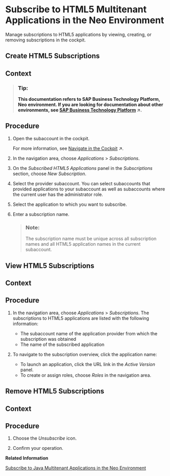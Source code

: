 <!-- loiof16cd5b03b8e4ba39a1328b15bd89fbe -->

# Subscribe to HTML5 Multitenant Applications in the Neo Environment

Manage subscriptions to HTML5 applications by viewing, creating, or removing subscriptions in the cockpit.

 <a name="task_uws_ksm_1y"/>

<!-- task\_uws\_ksm\_1y -->

## Create HTML5 Subscriptions



## Context

> ### Tip:  
> **This documentation refers to SAP Business Technology Platform, Neo environment. If you are looking for documentation about other environments, see [SAP Business Technology Platform](https://help.sap.com/viewer/65de2977205c403bbc107264b8eccf4b/Cloud/en-US/6a2c1ab5a31b4ed9a2ce17a5329e1dd8.html "SAP Business Technology Platform (SAP BTP) is an integrated offering comprised of four technology portfolios: database and data management, application development and integration, analytics, and intelligent technologies. The platform offers users the ability to turn data into business value, compose end-to-end business processes, and build and extend SAP applications quickly.") :arrow_upper_right:.**



<a name="task_uws_ksm_1y__steps_jss_ztm_1y"/>

## Procedure

1.  Open the subaccount in the cockpit.

    For more information, see [Navigate in the Cockpit](https://help.sap.com/viewer/65de2977205c403bbc107264b8eccf4b/Cloud/en-US/0874895f1f78459f9517da55a11ffebd.html "Learn how to navigate to your global accounts and subaccounts in the SAP BTP cockpit.") :arrow_upper_right:.

2.  In the navigation area, choose *Applications* \> *Subscriptions*.

3.  On the *Subscribed HTML5 Applications* panel in the *Subscriptions* section, choose *New Subscription*.

4.  Select the provider subaccount. You can select subaccounts that provided applications to your subaccount as well as subaccounts where the current user has the administrator role.

5.  Select the application to which you want to subscribe.

6.  Enter a subscription name.

    > ### Note:  
    > The subscription name must be unique across all subscription names and all HTML5 application names in the current subaccount.


 <a name="task_ptg_3sm_1y"/>

<!-- task\_ptg\_3sm\_1y -->

## View HTML5 Subscriptions



## Context



<a name="task_ptg_3sm_1y__steps_ynx_zsm_1y"/>

## Procedure

1.  In the navigation area, choose *Applications* \> *Subscriptions*. The subscriptions to HTML5 applications are listed with the following information:

    -   The subaccount name of the application provider from which the subscription was obtained
    -   The name of the subscribed application

2.  To navigate to the subscription overview, click the application name:

    -   To launch an application, click the URL link in the *Active Version* panel.
    -   To create or assign roles, choose *Roles* in the navigation area.


 <a name="task_yrb_msm_1y"/>

<!-- task\_yrb\_msm\_1y -->

## Remove HTML5 Subscriptions



## Context



<a name="task_yrb_msm_1y__steps_r5k_p5m_1y"/>

## Procedure

1.  Choose the *Unsubscribe* icon.

2.  Confirm your operation.


**Related Information**  


[Subscribe to Java Multitenant Applications in the Neo Environment](subscribe-to-java-multitenant-applications-in-the-neo-environment-e7e62c8.md "Create, list, and remove subscriptions for a Java application using the console client and view all our subscriptions in the cockpit.")

